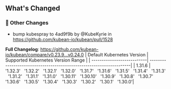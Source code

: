 <!-- Release notes generated using configuration in .github/release.yml at v0.24.0 -->

## What's Changed
### 🔨 Other Changes
* bump kubespray to 4ad9f9b by @KubeKyrie in https://github.com/kubean-io/kubean/pull/1528


**Full Changelog**: https://github.com/kubean-io/kubean/compare/v0.23.9...v0.24.0
| Default Kubernetes Version | Supported Kubernetes Version Range                                   |
| ---------------------------| ---------------------------------------------------------------------|
| 1.31.6                  |  '1.32.3' &nbsp; '1.32.2' &nbsp; '1.32.1' &nbsp; '1.32.0' &nbsp; '1.31.7' &nbsp; '1.31.6' &nbsp; '1.31.5' &nbsp; '1.31.4' &nbsp; '1.31.3' &nbsp; '1.31.2' &nbsp; '1.31.1' &nbsp; '1.31.0' &nbsp; '1.30.11' &nbsp; '1.30.10' &nbsp; '1.30.9' &nbsp; '1.30.8' &nbsp; '1.30.7' &nbsp; '1.30.6' &nbsp; '1.30.5' &nbsp; '1.30.4' &nbsp; '1.30.3' &nbsp; '1.30.2' &nbsp; '1.30.1' &nbsp; '1.30.0'|
